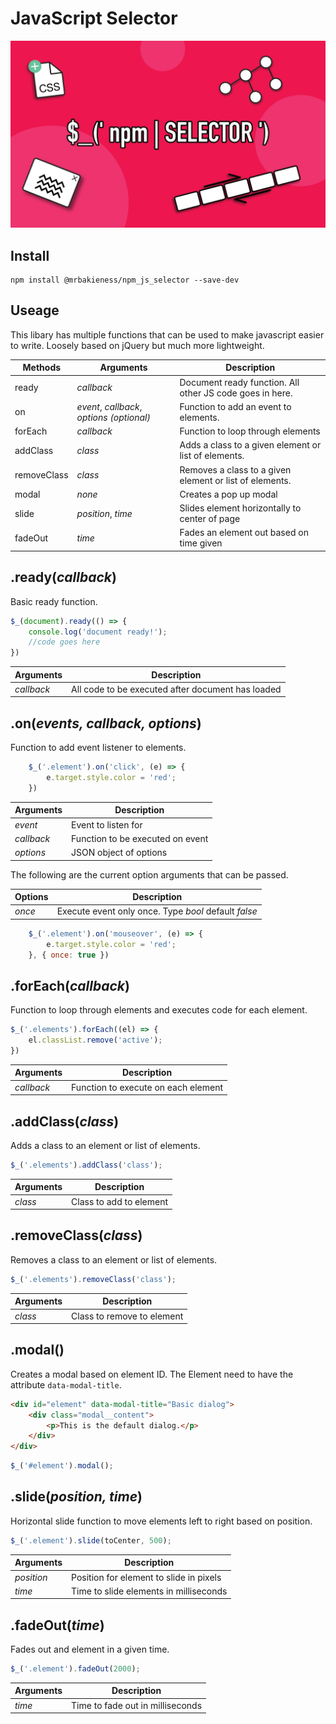 # JavaScript Selector

![Selector][logo]

[logo]: https://github.com/MrBakieness/npm_js_selector/blob/master/logo.png?raw=true "Logo Title Text 2"

## Install

```
npm install @mrbakieness/npm_js_selector --save-dev
```

## Useage

This libary has multiple functions that can be used to make javascript easier to write. Loosely based on jQuery but much more lightweight.

| Methods     | Arguments                                 | Description                                                 |
| ----------- | ----------------------------------------- | ----------------------------------------------------------- |
| ready       | *callback*                                | Document ready function. All other JS code goes in here.    |
| on          | *event*, *callback*, *options (optional)* | Function to add an event to elements.                       |
| forEach     | *callback*                                | Function to loop through elements                           |
| addClass    | *class*                                   | Adds a class to a given element or list of elements.                                                                                                               |
| removeClass | *class*                                   | Removes a class to a given element or list of elements.                                                                                                               |
| modal       | *none*                                    | Creates a pop up modal                                      |
| slide       | *position*, *time*                        | Slides element horizontally to center of page               |
| fadeOut     | *time*                                    | Fades an element out based on time given                    |

## .ready(*callback*)

Basic ready function.

```javascript
$_(document).ready(() => {
    console.log('document ready!');
    //code goes here
})
```

| Arguments    | Description                                        |
| ------------ | -------------------------------------------------- |
| *callback*   | All code to be executed after document has loaded  |

## .on(*events, callback, options*)

Function to add event listener to elements.

```javascript
    $_('.element').on('click', (e) => {
        e.target.style.color = 'red';
    })
```

| Arguments    | Description                      |
| ------------ | -------------------------------- |
| *event*      | Event to listen for              |
| *callback*   | Function to be executed on event |
| *options*    | JSON object of options           |

The following are the current option arguments that can be passed.

| Options   | Description                                             |
| --------- | ------------------------------------------------------- |
| *once*    | Execute event only once. Type *bool*  default *false*   |

```javascript
    $_('.element').on('mouseover', (e) => {
        e.target.style.color = 'red';
    }, { once: true })
```

## .forEach(*callback*)

Function to loop through elements and executes code for each element.

```javascript
$_('.elements').forEach((el) => {
    el.classList.remove('active');
})
```

| Arguments    | Description                          |
| ------------ | ------------------------------------ |
| *callback*   | Function to execute on each element  |

## .addClass(*class*)

Adds a class to an element or list of elements.

```javascript
$_('.elements').addClass('class');
```

| Arguments | Description              |
| --------- | ------------------------ |
| *class*   | Class to add to element  |

## .removeClass(*class*)

Removes a class to an element or list of elements.

```javascript
$_('.elements').removeClass('class');
```

| Arguments | Description                 |
| --------- | --------------------------- |
| *class*   | Class to remove to element  |

## .modal()

Creates a modal based on element ID. The Element need to have the attribute <code>data-modal-title</code>.

```html
<div id="element" data-modal-title="Basic dialog">
    <div class="modal__content">
        <p>This is the default dialog.</p>
    </div>
</div>
```

```javascript
$_('#element').modal();
```

## .slide(*position, time*)

Horizontal slide function to move elements left to right based on position.

```javascript
$_('.element').slide(toCenter, 500);
```

| Arguments  | Description              |
| ---------- | ------------------------ |
| *position* | Position for element to slide in pixels|
| *time*     | Time to slide elements in milliseconds |

## .fadeOut(*time*)

Fades out and element in a given time.

```javascript
$_('.element').fadeOut(2000);
```

| Arguments | Description                      |
| --------- | -------------------------------- |
| *time*    | Time to fade out in milliseconds |